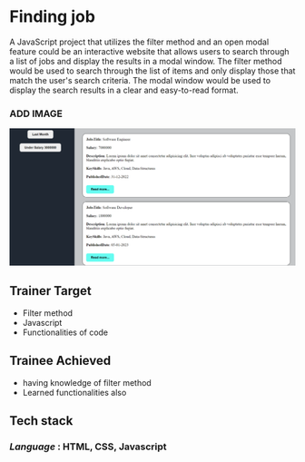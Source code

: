 # **Finding job**

A JavaScript project that utilizes the filter method and an open modal feature could be an interactive website that allows users to search through a list of jobs and display the results in a modal window. The filter method would be used to search through the list of items and only display those that match the user's search criteria. The modal window would be used to display the search results in a clear and easy-to-read format.

### ADD IMAGE

![Alt text](price.png)

## Trainer Target

- Filter method
- Javascript
- Functionalities of code

## Trainee Achieved

- having knowledge of filter method
- Learned functionalities also

## Tech stack

### _Language_ : HTML, CSS, Javascript
